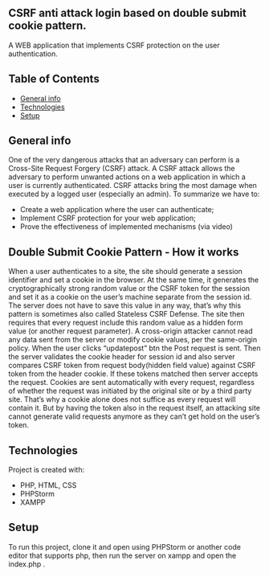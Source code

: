 ## CSRF anti attack login based on double submit cookie pattern.

A WEB application that implements CSRF protection on the user authentication.

## Table of Contents
* [General info](#general-info)
* [Technologies](#technologies)
* [Setup](#setup)
## General info
One of the very dangerous attacks that an adversary can perform is a Cross-Site Request Forgery (CSRF) attack. A CSRF attack allows the adversary to perform unwanted actions on
a web application in which a user is currently authenticated. CSRF attacks bring the most damage when executed by a logged user (especially an admin). To summarize we have to:
* Create a web application where the user can authenticate;
* Implement CSRF protection for your web application;
* Prove the effectiveness of implemented mechanisms (via video)
## Double Submit Cookie Pattern - How it works
When a user authenticates to a site, the site should generate a session identifier and set a cookie in the browser. At the same time, it generates the cryptographically strong random value or the CSRF token for the session and set it as a cookie on the user’s machine separate from the session id. The server does not have to save this value in any way, that’s why this pattern is sometimes also called Stateless CSRF Defense.
The site then requires that every request include this random value as a hidden form value (or another request parameter). A cross-origin attacker cannot read any data sent from the server or modify cookie values, per the same-origin policy.
When the user clicks “updatepost” btn the Post request is sent. Then the server validates the cookie header for session id and also server compares CSRF token from request body(hidden field value) against CSRF token from the header cookie. If these tokens matched then server accepts the request.
Cookies are sent automatically with every request, regardless of whether the request was initiated by the original site or by a third party site. That’s why a cookie alone does not suffice as every request will contain it.
But by having the token also in the request itself, an attacking site cannot generate valid requests anymore as they can’t get hold on the user’s token. 
## Technologies
Project is created with:
* PHP, HTML, CSS
* PHPStorm
* XAMPP 
## Setup
To run this project, clone it and open using PHPStorm or another code editor that supports php, then run the server on xampp and open the index.php .

